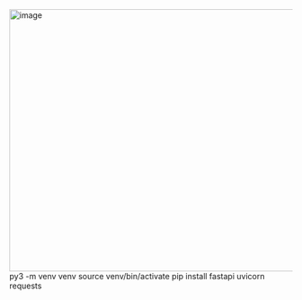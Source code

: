 <img width="914" height="467" alt="image" src="https://github.com/user-attachments/assets/4de0dd6c-761e-4c35-bcd8-e2d34b3b441f" />
py3 -m venv venv
source venv/bin/activate
pip install fastapi uvicorn requests
